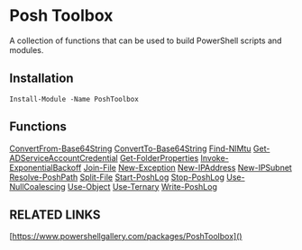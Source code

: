 # Posh Toolbox
A collection of functions that can be used to build PowerShell scripts and modules.

## Installation
```
Install-Module -Name PoshToolbox
```

## Functions
[ConvertFrom-Base64String](docs\ConvertFrom-Base64String.md)
[ConvertTo-Base64String](docs\ConvertTo-Base64String.md)
[Find-NlMtu](docs\Find-NlMtu.md)
[Get-ADServiceAccountCredential](docs\Get-ADServiceAccountCredential.md)
[Get-FolderProperties](docs\Get-FolderProperties.md)
[Invoke-ExponentialBackoff](docs\Invoke-ExponentialBackoff.md)
[Join-File](docs\Join-File.md)
[New-Exception](docs\New-Exception.md)
[New-IPAddress](docs\New-IPAddress.md)
[New-IPSubnet](docs\New-IPSubnet.md)
[Resolve-PoshPath](docs\Resolve-PoshPath.md)
[Split-File](docs\Split-File.md)
[Start-PoshLog](docs\Start-PoshLog.md)
[Stop-PoshLog](docs\Stop-PoshLog.md)
[Use-NullCoalescing](docs\Use-NullCoalescing.md)
[Use-Object](docs\Use-Object.md)
[Use-Ternary](docs\Use-Ternary.md)
[Write-PoshLog](docs\Write-PoshLog.md)

## RELATED LINKS

[https://www.powershellgallery.com/packages/PoshToolbox]()
